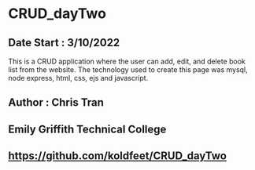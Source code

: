 # CRUD_dayTwo
## Date Start : 3/10/2022 ##

This is a CRUD application where the user can add, edit, and delete book list from the website. The technology used to create this page was mysql, node express, html, css, ejs and javascript.


## Author : Chris Tran
## Emily Griffith Technical College
## https://github.com/koldfeet/CRUD_dayTwo